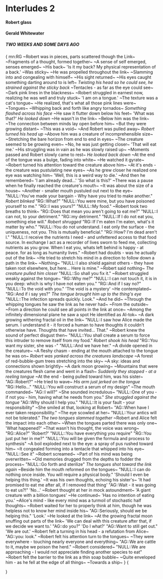 # Interludes 2

#### Robert glass

#### Gerald Whitewater

##### TWO WEEKS  AND SOME DAYS AGO
{
mn:RG
~Robert was in pieces, parts scattered though the Link~
~Fragments of a thought, formed together~
~A sense of self emerged, senses emerged~
~His back~
'Is it my back? 
My physical representation of a back.'
~Was sticky~
~He was propelled throughout the link~
~Slamming into and congealing with himself~
~His sight returned~
~His eyes caught something darting around to is left~
*Twisting his head so he could see, he strained against the sticky back*
~Tentacles - as far as the eye could see~ 
~Dark pink lines in the blackness~
~Robert struggled in earnest now, realizing he was well and truly stuck~
'I am on a tongue.'
~The texture was a cat's tongue~
~He realized, that's what all those pink lines were~
~Tongues~
~Whipping back and forth like angry tornados~
*Something flashed across his face*
~He saw it flutter down below his feet~
'What was that?'
*He looked down*
~He wasn't in the link~
~Below him was the link~ 
~The connection between minds lay open before him~
~But they were growing distant~
~This was a void~
~And Robert was pulled away~
*Robert turned his head up*
~Above him was a creature of incomprehensible size~
~Stretching the bare horizon from end to end in eyes~
~The creature seemed to be growing even~
~No, he was just getting closer~
'That will eat me.'
~His struggling was in vain as he was slowly raised up~
~Moments passed and Robert slowly came to rest~
*He looked back down*
~At the end of the tongue was a bulge, fading into white~
~He watched it gyrate~
~Robert turned his attention toward the creature above him~
~At it's ends - the creature was pustulating new eyes~
~As he grew closer he realized one eye was watching him~
'Well, this is a weird way to die.'
~And then he remembered~
'I am already dead...'
'So what is this?'
~There was a pause when he finally reached the creature's mouth~
~It was about the size of a house~
~Another - smaller mouth pustuled out next to the eye~
"NULL::You've made your bargain - Why have you tried to make another."
*Robert blinked*
"RG::What?"
"NULL::You were mine, but you have poisoned yourself to me."
"RG::I was yours?"
"NULL::My food."
~Robert took two breaths to think~
"RG::Does that mean you aren't going to eat me?"
"NULL::I can not, to your detriment."
"RG::my detriment."
"NULL::If I do not eat you, something else will."
*Robert shrugged*
"RG::If I'm eaten I'm eaten, what's it matter by who."
"NULL::You do not understand. 
I eat only the surface - the uniqueness, not you.
This is mutually beneficial."
"RG::How? I'm dead aren't I."
"NULL::I receive the nutrients I need - and unfettered access to that food source.
In exchange I act as a recorder of lives sworn to feed me, collecting nutrients as you grow.
When I eat you, whats left behind is happy - at peace. for as long as humanity lives."
~Robert had doubts - was he actually out of the link~
~He tried to stretch his mind in a direction to follow down a path in the link~
~Nothing~
"NULL::I also shield against others - they have taken root elsewhere, but here... 
Here is mine."
~Robert said nothing~
*The creature pulled him closer*
"NULL::So shall you fix it."
~Robert struggled weakly against the tongue~
"RG::Why me?"
"NULL::I can not touch it, it is in you deep: which is why I have not eaten you."
"RG::And if I say no?"
"NULL::To the void with you."
'The void is a mystery'
~He contemplated~
"RG::And if i say yes?"
*The tongue brought him up to the thing's eye*
"NULL::The infection spreads quickly.
Look."
~And he did~
~Through the whipping tongues he saw the link as he never had~
~From the outside~
~From a direction he could see all points in the link at once~
~Among the infinitely dimensional plane he saw a spot He identified as Al-tok~
~A dark growing withering fractal oil in the link~
"NULL::I saw how Alice made the serum. 
I understand it - it forced a human to have thoughts it couldn't otherwise have.
Thoughts that have invited... 
That."
~Robert knew the sound of perfect disgust then~ 
"NULL::You shall create a serum to force this intruder to remove itself from my food."
*Robert shook his head*
"RG::You want my sister, she was -"
"NULL::And we have her."
~A divide opened in the creature~
~A fleshy chasm - ending at the mouth attached to the tongue he was on~
*Robert was yanked across the creatures landscape*
~A forest of red-bubble-gum trees stretching into the sky~
~A sky: ideas and connections shown brightly~
~A dark moon growing~
~Mountains that were the creatures flesh came and went in a flash~
*Suddenly they stopped - at a reeling tongue*
~At the end - being pulled toward him, was his sister~
"AG::Robert?"
~He tried to wave~
*His arm just jerked on the tongue*
"RG::Hello..."
"NULL::You will construct a serum of my design"
~The mouth commanded~
"AG::I will?"
~She sounded incredulous~
"NULL::One of you - if not you - him, having what he needs from you."
*She struggled against the tongue*
"AG::Why should I help you."
"NULL::It is your fault - your responsibility"
~She smiled at that, looking at Robert~
"AG::When have I ever taken responsibility."
~The eye scowled at her~
"NULL::Your antics will not be tolerated."
*The two tongues slammed together*
~Robert and Alice felt the impact into each other~
~When the tongues parted there was only one~
'What happened?'
~That wasn't his thought, the voice was wrong~
"RG::Alice?" 
'Robert?'
"NULL::You have everything you require"
"RG::You just put her in me?"
"NULL::You will be given the formula and process to synthesis"
~A boil exploded next to the eye: a spray of pus rushed toward him~
~It congealed forming into a tentacle that whipped into his eye~
"NULL::See it"
~Robert screamed~
~Part of his mind was being overwritten~
~Old memories drugged from the depths to fodder the process~
"NULL::Go forth and sterilize"
*The tongues shot toward the link again*
~Beside him the mouth reformed on the tongues~
"NULL::I can do nothing once inside. 
You will require a physical body."
'Should I even be helping this thing.'
~It was his own thoughts, echoing his sister's~
'It had promised to eat me after all, if I removed that thing'
"AG::Wait - it was going to eat us?!"
'No...'
~Robert thought at her in mock astoundment~
'A giant creature with a billion tongues'
~He continued~
'Has no intention of eating you.'
~Alice's mind - like every mind was a turmoil of stochastic half thoughts~
~Robert waited for her to properly think at him, though he was helpless not to know her mind inside his~
"AG::Seriously, should we be helping this."
'Look.'
~He looked at the link~
~At the growing fractal moon snuffing out parts of the link~
'We can deal with this creature after that, if we decide we want to.'
"AG::do you?"
'Do I what?'
"AG::Want to still get out."
'We are out.'
~Robert felt a turning in his head - a refutation from Alice~
"AG::you: look."
~Robert felt his attention turn to the tongues~
~They were everywhere - touching nearly everyone and everything~
"AG::We are cattle to it, maybe we poison the herd."
~Robert considered~
"NULL::We are approaching - I would not appreciate finding another species to eat"
~Robert felt the barrier to the link as a thin soap bubble~
~Quite enveloped him - as he fell at the edge of all things~
~Towards a ship~
}
{
    
}